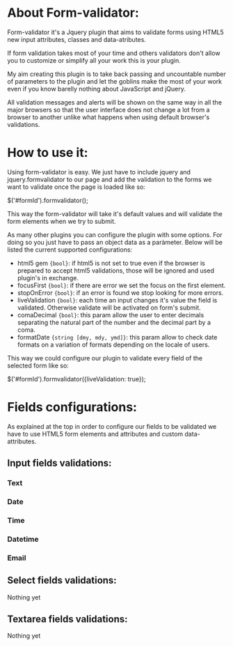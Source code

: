 About Form-validator:
=====================

Form-validator it's a Jquery plugin that aims to validate forms using HTML5 new input attributes, classes and data-atributes.

If form validation takes most of your time and others validators don't allow you to customize or simplify all your work this is your plugin.

My aim creating this plugin is to take back passing and uncountable number of parameters to the plugin and let the goblins make the most of your work even if you know barelly nothing about JavaScript and jQuery.

All validation messages and alerts will be shown on the same way in all the major browsers so that the user interface does not change a lot from a browser to another unlike what happens when using default browser's validations.


How to use it:
==============

Using form-validator is easy. We just have to include jquery and jquery.formvalidator to our page and add the validation to the forms we want to validate once the page is loaded like so:

  $('#formId').formvalidator();

This way the form-validator will take it's default values and will validate the form elements when we try to submit.

As many other plugins you can configure the plugin with some options. For doing so you just have to pass an object data as a paràmeter. Below will be listed the current supported configurations:

* html5 gem `{bool}`: if html5 is not set to true even if the browser is prepared to accept html5 validations, those will be ignored and used plugin's in exchange.
* focusFirst `{bool}`: if there are error we set the focus on the first element.
* stopOnError `{bool}`: if an error is found we stop looking for more errors.
* liveValidation `{bool}`: each time an input changes it's value the field is validated. Otherwise validate will be activated on form's submit.
* comaDecimal `{bool}`: this param allow the user to enter decimals separating the natural part of the number and the decimal part by a coma.
* formatDate `{string [dmy, mdy, ymd]}`: this param allow to check date formats on a variation of formats depending on the locale of users.

This way we could configure our plugin to validate every field of the selected form like so:

  $('#formId').formvalidator({liveValidation: true});

Fields configurations:
======================

As explained at the top in order to configure our fields to be validated we have to use HTML5 form elements and attributes and custom data-attributes.

Input fields validations:
-------------------------

### Text

### Date

### Time

### Datetime

### Email

Select fields validations:
--------------------------

Nothing yet

Textarea fields validations:
----------------------------

Nothing yet
